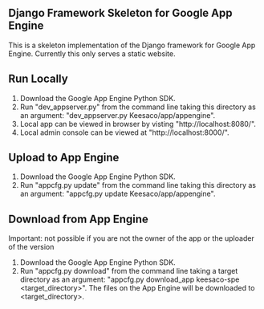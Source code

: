 ## Django Framework Skeleton for Google App Engine

This is a skeleton implementation of the Django framework for Google App Engine. Currently this only serves a static website.

## Run Locally
1. Download the Google App Engine Python SDK.
2. Run "dev_appserver.py" from the command line taking this directory as an argument: "dev_appserver.py Keesaco/app/appengine".
3. Local app can be viewed in browser by visting "http://localhost:8080/".
4. Local admin console can be viewed at "http://localhost:8000/".

## Upload to App Engine
1. Download the Google App Engine Python SDK.
2. Run "appcfg.py update" from the command line taking this directory as an argument: "appcfg.py update Keesaco/app/appengine".

## Download from App Engine
Important: not possible if you are not the owner of the app or the uploader of the version
1. Download the Google App Engine Python SDK.
2. Run "appcfg.py download" from the command line taking a target directory as an argument: "appcfg.py download_app keesaco-spe <target_directory>". The files on the App Engine will be downloaded to <target_directory>.
